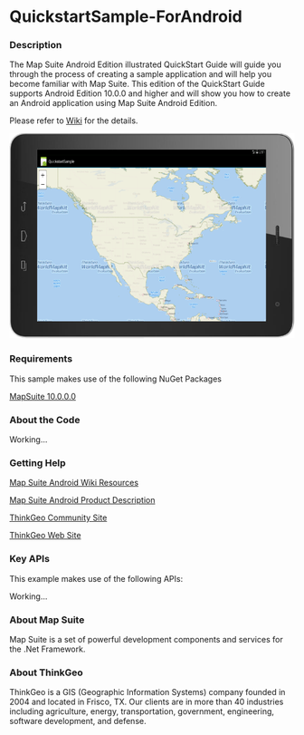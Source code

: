 # QuickstartSample-ForAndroid

### Description
The Map Suite Android Edition illustrated QuickStart Guide will guide you through the process of creating a sample application and will help you become familiar with Map Suite. This edition of the QuickStart Guide supports Android Edition 10.0.0 and higher and will show you how to create an Android application using Map Suite Android Edition.

Please refer to [Wiki](http://wiki.thinkgeo.com/wiki/map_suite_mobile_for_android) for the details.

![Screenshot](https://github.com/ThinkGeo/QuickstartSample-ForAndroid/blob/master/Screenshot.PNG)

### Requirements
This sample makes use of the following NuGet Packages

[MapSuite 10.0.0.0](https://www.nuget.org/packages?q=thinkgeo)

### About the Code

Working...

### Getting Help

[Map Suite Android Wiki Resources](http://wiki.thinkgeo.com/wiki/map_suite_mobile_for_android)

[Map Suite Android Product Description](https://thinkgeo.com/ui-controls#mobile-platforms)

[ThinkGeo Community Site](http://community.thinkgeo.com/)

[ThinkGeo Web Site](http://www.thinkgeo.com)

### Key APIs
This example makes use of the following APIs:

Working...

### About Map Suite
Map Suite is a set of powerful development components and services for the .Net Framework.

### About ThinkGeo
ThinkGeo is a GIS (Geographic Information Systems) company founded in 2004 and located in Frisco, TX. Our clients are in more than 40 industries including agriculture, energy, transportation, government, engineering, software development, and defense.
